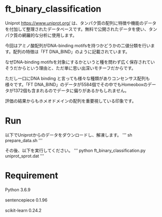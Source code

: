 # ft_binary_classification
Uniprot https://www.uniprot.org/ は、タンパク質の配列に特徴や機能のデータを付加して整理されたデータベースです。無料で公開されたデータを使い、タンパク質の網羅的な分析に使用します。


今回はアミノ酸配列がDNA-binding motifsを持つかどうかの二値分類を行います。配列の特徴は「FT   DNA_BIND」のように記載されています。　　

なぜDNA-binding motifsを対象にするかというと種を問わず広く保存されていそうだからという理由と、ただ単に思い出深いモチーフだからです。　　

ただし一口にDNA binding と言っても様々な種類がありコンセンサス配列も様々です。「FT   DNA_BIND」のデータが5584個でその中でもHomeoboxのデータが1372個も含まれるのでデータに偏りがあるかもしれません。　　

評価の結果からもホメオドメインの配列を重要視している印象です。

# Run
以下でUniprotからのデータをダウンロードし、解凍します。
'''
sh prepare_data.sh
'''

その後、以下を実行してください。
'''
python ft_binary_classification.py uniprot_sprot.dat
'''


# Requirement

Python 3.6.9　　

sentencepiece   0.1.96　　

scikit-learn     0.24.2　　

